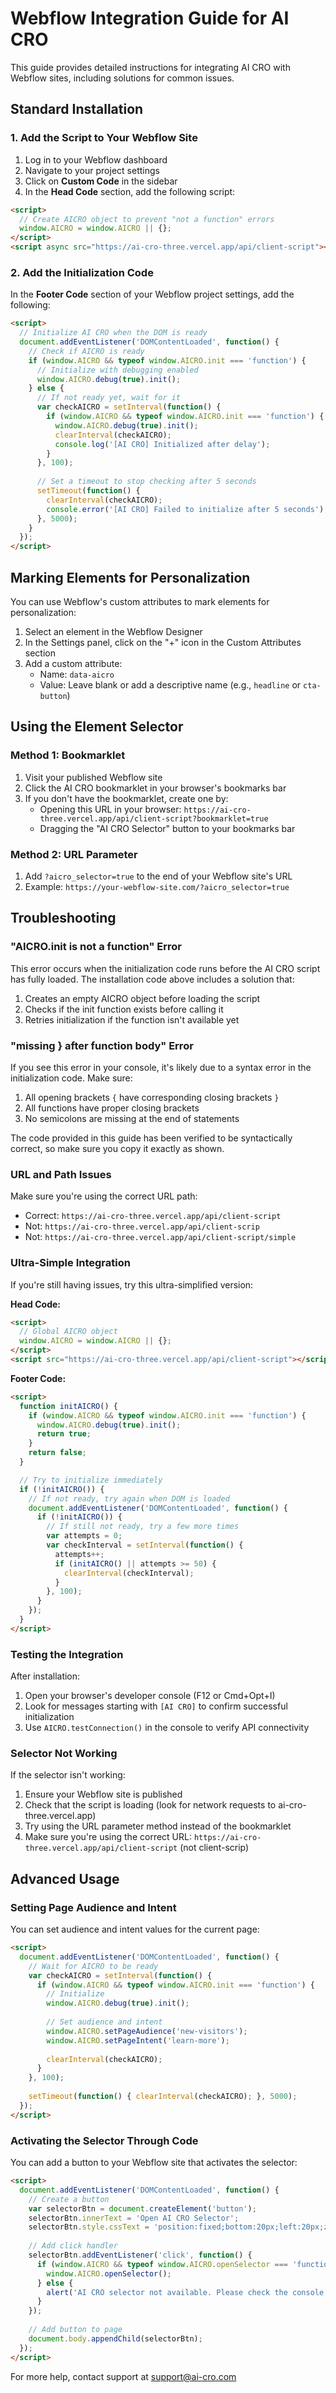 # Webflow Integration Guide for AI CRO

This guide provides detailed instructions for integrating AI CRO with Webflow sites, including solutions for common issues.

## Standard Installation

### 1. Add the Script to Your Webflow Site

1. Log in to your Webflow dashboard
2. Navigate to your project settings
3. Click on **Custom Code** in the sidebar
4. In the **Head Code** section, add the following script:

```html
<script>
  // Create AICRO object to prevent "not a function" errors
  window.AICRO = window.AICRO || {};
</script>
<script async src="https://ai-cro-three.vercel.app/api/client-script"></script>
```

### 2. Add the Initialization Code

In the **Footer Code** section of your Webflow project settings, add the following:

```html
<script>
  // Initialize AI CRO when the DOM is ready
  document.addEventListener('DOMContentLoaded', function() {
    // Check if AICRO is ready
    if (window.AICRO && typeof window.AICRO.init === 'function') {
      // Initialize with debugging enabled
      window.AICRO.debug(true).init();
    } else {
      // If not ready yet, wait for it
      var checkAICRO = setInterval(function() {
        if (window.AICRO && typeof window.AICRO.init === 'function') {
          window.AICRO.debug(true).init();
          clearInterval(checkAICRO);
          console.log('[AI CRO] Initialized after delay');
        }
      }, 100);
      
      // Set a timeout to stop checking after 5 seconds
      setTimeout(function() {
        clearInterval(checkAICRO);
        console.error('[AI CRO] Failed to initialize after 5 seconds');
      }, 5000);
    }
  });
</script>
```

## Marking Elements for Personalization

You can use Webflow's custom attributes to mark elements for personalization:

1. Select an element in the Webflow Designer
2. In the Settings panel, click on the "+" icon in the Custom Attributes section
3. Add a custom attribute:
   - Name: `data-aicro`
   - Value: Leave blank or add a descriptive name (e.g., `headline` or `cta-button`)

## Using the Element Selector

### Method 1: Bookmarklet

1. Visit your published Webflow site
2. Click the AI CRO bookmarklet in your browser's bookmarks bar
3. If you don't have the bookmarklet, create one by:
   - Opening this URL in your browser: `https://ai-cro-three.vercel.app/api/client-script?bookmarklet=true`
   - Dragging the "AI CRO Selector" button to your bookmarks bar

### Method 2: URL Parameter

1. Add `?aicro_selector=true` to the end of your Webflow site's URL
2. Example: `https://your-webflow-site.com/?aicro_selector=true`

## Troubleshooting

### "AICRO.init is not a function" Error

This error occurs when the initialization code runs before the AI CRO script has fully loaded. The installation code above includes a solution that:

1. Creates an empty AICRO object before loading the script
2. Checks if the init function exists before calling it
3. Retries initialization if the function isn't available yet

### "missing } after function body" Error

If you see this error in your console, it's likely due to a syntax error in the initialization code. Make sure:

1. All opening brackets `{` have corresponding closing brackets `}`
2. All functions have proper closing brackets
3. No semicolons are missing at the end of statements

The code provided in this guide has been verified to be syntactically correct, so make sure you copy it exactly as shown.

### URL and Path Issues

Make sure you're using the correct URL path:
- Correct: `https://ai-cro-three.vercel.app/api/client-script`
- Not: `https://ai-cro-three.vercel.app/api/client-scrip`
- Not: `https://ai-cro-three.vercel.app/api/client-script/simple`

### Ultra-Simple Integration

If you're still having issues, try this ultra-simplified version:

**Head Code:**
```html
<script>
  // Global AICRO object
  window.AICRO = window.AICRO || {};
</script>
<script src="https://ai-cro-three.vercel.app/api/client-script"></script>
```

**Footer Code:**
```html
<script>
  function initAICRO() {
    if (window.AICRO && typeof window.AICRO.init === 'function') {
      window.AICRO.debug(true).init();
      return true;
    }
    return false;
  }

  // Try to initialize immediately
  if (!initAICRO()) {
    // If not ready, try again when DOM is loaded
    document.addEventListener('DOMContentLoaded', function() {
      if (!initAICRO()) {
        // If still not ready, try a few more times
        var attempts = 0;
        var checkInterval = setInterval(function() {
          attempts++;
          if (initAICRO() || attempts >= 50) {
            clearInterval(checkInterval);
          }
        }, 100);
      }
    });
  }
</script>
```

### Testing the Integration

After installation:

1. Open your browser's developer console (F12 or Cmd+Opt+I)
2. Look for messages starting with `[AI CRO]` to confirm successful initialization
3. Use `AICRO.testConnection()` in the console to verify API connectivity

### Selector Not Working

If the selector isn't working:

1. Ensure your Webflow site is published
2. Check that the script is loading (look for network requests to ai-cro-three.vercel.app)
3. Try using the URL parameter method instead of the bookmarklet
4. Make sure you're using the correct URL: `https://ai-cro-three.vercel.app/api/client-script` (not client-scrip)

## Advanced Usage

### Setting Page Audience and Intent

You can set audience and intent values for the current page:

```html
<script>
  document.addEventListener('DOMContentLoaded', function() {
    // Wait for AICRO to be ready
    var checkAICRO = setInterval(function() {
      if (window.AICRO && typeof window.AICRO.init === 'function') {
        // Initialize
        window.AICRO.debug(true).init();
        
        // Set audience and intent
        window.AICRO.setPageAudience('new-visitors');
        window.AICRO.setPageIntent('learn-more');
        
        clearInterval(checkAICRO);
      }
    }, 100);
    
    setTimeout(function() { clearInterval(checkAICRO); }, 5000);
  });
</script>
```

### Activating the Selector Through Code

You can add a button to your Webflow site that activates the selector:

```html
<script>
  document.addEventListener('DOMContentLoaded', function() {
    // Create a button
    var selectorBtn = document.createElement('button');
    selectorBtn.innerText = 'Open AI CRO Selector';
    selectorBtn.style.cssText = 'position:fixed;bottom:20px;left:20px;z-index:9999;background:#2563eb;color:white;border:none;padding:10px 16px;border-radius:4px;cursor:pointer;';
    
    // Add click handler
    selectorBtn.addEventListener('click', function() {
      if (window.AICRO && typeof window.AICRO.openSelector === 'function') {
        window.AICRO.openSelector();
      } else {
        alert('AI CRO selector not available. Please check the console for errors.');
      }
    });
    
    // Add button to page
    document.body.appendChild(selectorBtn);
  });
</script>
```

For more help, contact support at support@ai-cro.com 